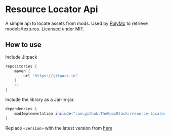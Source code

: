 # Resource Locator Api
A simple api to locate assets from mods. Used by [PolyMc](https://github.com/TheEpicBlock/PolyMc) to retrieve models/textures.
Licensed under MIT.

## How to use
Include Jitpack
```groovy
repositories {
    maven {
        url "https://jitpack.io"
    }
    //...
}
```
Include the library as a Jar-in-jar.
```groovy
dependencies {
	modImplementation include("com.github.TheEpicBlock:resource-locator-api:<version>")
}
```
Replace `<version>` with the latest version from [here](https://github.com/TheEpicBlock/resource-locator-api/releases)
